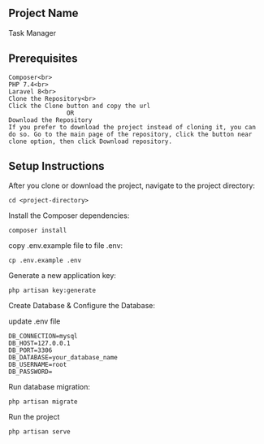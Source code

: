 ## Project Name 
Task Manager

## Prerequisites
    Composer<br>
    PHP 7.4<br>
    Laravel 8<br>
    Clone the Repository<br>
    Click the Clone button and copy the url
                    OR
    Download the Repository
    If you prefer to download the project instead of cloning it, you can do so. Go to the main page of the repository, click the button near clone option, then click Download repository.


## Setup Instructions
After you clone or download the project, navigate to the project directory:

    cd <project-directory>

Install the Composer dependencies:

    composer install

copy .env.example file to file .env:

    cp .env.example .env

Generate a new application key:

    php artisan key:generate

Create Database
    &
Configure the Database:

update .env file<br>

    DB_CONNECTION=mysql
    DB_HOST=127.0.0.1
    DB_PORT=3306
    DB_DATABASE=your_database_name
    DB_USERNAME=root
    DB_PASSWORD=

Run database migration:

    php artisan migrate

Run the project

    php artisan serve
